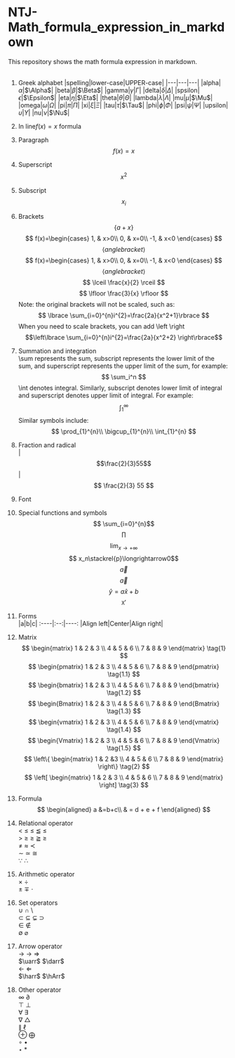# NTJ-Math_formula_expression_in_markdown
This repository shows the math formula expression in markdown.<br></br>
1. Greek alphabet 
   |spelling|lower-case|UPPER-case|
   |---|---|---|
   |alpha|$\alpha$|$\Alpha$|
   |beta|$\beta$|$\Beta$|
   |gamma|$\gamma$|$\Gamma$|
   |delta|$\delta$|$\Delta$|
   |spsilon|$\epsilon$|$\Epsilon$|
   |eta|$\eta$|$\Eta$|
   |theta|$\theta$|$\Theta$|
   |lambda|$\lambda$|$\Lambda$|
   |mu|$\mu$|$\Mu$|
   |omega|$\omega$|$\Omega$|
   |pi|$\pi$|$\Pi$|
   |xi|$\xi$|$\Xi$|
   |tau|$\tau$|$\Tau$|
   |phi|$\phi$|$\Phi$|
   |psi|$\psi$|$\Psi$|
   |upsilon|$\upsilon$|$\Upsilon$|
   |nu|$\nu$|$\Nu$|
2. In line$f(x) = x$ formula
3. Paragraph 
$$f(x) = x$$
4. Superscript
   $$x^2$$
5. Subscript
   $$x_i$$
6. Brackets
   $$\lbrace a+x \rbrace$$
   $$
   f(x)=\begin{cases}
        1, & x>0\\
        0, & x=0\\
        -1, & x<0
    \end{cases}
    $$
    $$ \langle anglebracket \rangle $$
    $$
   f(x)=\begin{cases}
        1, & x>0\\
        0, & x=0\\
        -1, & x<0
    \end{cases}
    $$
    $$ \langle anglebracket \rangle $$
   $$
   \lceil \frac{x}{2} \rceil
   $$
   $$
   \lfloor \frac{3}{x} \rfloor
   $$
   Note: the original brackets will not be scaled, such as:
   $$
   \lbrace \sum_{i=0}^{n}i^{2}=\frac{2a}{x^2+1}\rbrace
   $$
   When you need to scale brackets, you can add \left \right
   $$\left\lbrace
   \sum_{i=0}^{n}i^{2}=\frac{2a}{x^2+2}
   \right\rbrace$$

7. Summation and integration<br>
   \sum represents the sum, subscript represents the lower limit of the sum, and superscript represents the upper limit of the sum, for example:
   $$
   \sum_i^n
   $$
   \int denotes integral. Similarly, subscript denotes lower limit of integral and superscript denotes upper limit of integral. For example:
   $$
   \int_{1}^{\infty}
   $$
   Similar symbols include:
   $$
   \prod_{1}^{n}\\
   \bigcup_{1}^{n}\\
   \int_{1}^{n}
   $$
8. Fraction and radical<br>
   |$$\frac{2}{3}55$$|
   $$
   \frac{2}{3}
   55
   $$
9.  Font<br>
10. Special functions and symbols<br>
    $$
    \sum_{i=0}^{n}$$ 
    $$
    \prod$$
    $$
    \lim_{x\to+\infty}$$
    $$
    x_n\stackrel{p}\longrightarrow0$$
    $$
    \vec{a}$$
    $$
    \overrightarrow{a}$$
    $$
    \hat y=a\hat x+b$$
    $$
    \mathtt{X}'$$


11. Forms<br>
    |a|b|c|
    :----|:--:|----:
    |Align left|Center|Align right|
12. Matrix<br>
    $$
      \begin{matrix}
      1 & 2 & 3 \\
      4 & 5 & 6 \\
      7 & 8 & 9
      \end{matrix} \tag{1}
   $$
    $$
      \begin{pmatrix}
      1 & 2 & 3 \\
      4 & 5 & 6 \\
      7 & 8 & 9
      \end{pmatrix} \tag{1.1}
   $$
    $$
      \begin{bmatrix}
      1 & 2 & 3 \\
      4 & 5 & 6 \\
      7 & 8 & 9
      \end{bmatrix} \tag{1.2}
   $$
    $$
      \begin{Bmatrix}
      1 & 2 & 3 \\
      4 & 5 & 6 \\
      7 & 8 & 9
      \end{Bmatrix} \tag{1.3}
   $$
    $$
      \begin{vmatrix}
      1 & 2 & 3 \\
      4 & 5 & 6 \\
      7 & 8 & 9
      \end{vmatrix} \tag{1.4}
   $$
    $$
      \begin{Vmatrix}
      1 & 2 & 3 \\
      4 & 5 & 6 \\
      7 & 8 & 9
      \end{Vmatrix} \tag{1.5}
   $$
   $$
      \left\{
      \begin{matrix}
      1 & 2 &3 \\
      4 & 5 & 6 \\
      7 & 8 & 9
      \end{matrix} 
      \right\} \tag{2}
   $$
   $$
      \left[
      \begin{matrix}
      1 & 2 & 3 \\
      4 & 5 & 6 \\
      7 & 8 & 9
      \end{matrix} 
      \right] \tag{3}
   $$
13. Formula<br>
    $$
    \begin{aligned}
    a &=b+c\\
      & = d + e + f
      \end{aligned}
   $$
14. Relational operator<br>
    $\lt$ $\le$ $\leq$ $\leqq$ $\leqslant$<br>
    $\gt$ $\ge$ $\geq$ $\geqq$ $\geqslant$<br>
    $\neq$ $\approx$ $\prec$<br>$\sim$ $\simeq$ $\cong$<br>
    $\because$ $\therefore$
15. Arithmetic operator<br>
    $\times$ $\div$<br> $\pm$ $\mp$ $\cdot$
16. Set operators<br>
    $\cup$ $\cap$ $\setminus$<br> 
    $\subset$ $\subseteq$ $\subsetneq$ $\supset$<br>
    $\in$ $\notin$<br>
    $\emptyset$ $\varnothing$
17. Arrow operator<br>
    $\to$ $\rightarrow$ $\Rightarrow$<br>
    $\uarr$ $\darr$<br>
    $\leftarrow$ $\Leftarrow$<br>
    $\harr$ $\hArr$
18. Other operator<br>
    $\infty$ $\partial$ <br>
    $\top$ $\bot$<br>
    $\forall$ $\exists$<br>
    $\nabla$ $\triangle$<br>
    $\parallel$ $\ell$<br>
    $\oplus$ $\bigoplus$<br>
    $\circ$ $\bullet$<br>
    $\star$ $\ast$<br>